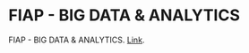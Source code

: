 # FIAP - BIG DATA &amp; ANALYTICS
FIAP - BIG DATA &amp; ANALYTICS. [Link](https://www.fiap.com.br/imprensa/fiap-x-lanca-curso-online-gratuito-sobre-big-data/).
